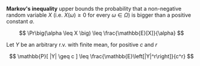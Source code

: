 **Markov's inequality** upper bounds the probability that a non-negative random variable $X$ (i.e. $X(\omega) \geq 0$ for every $\omega \in \Omega$) is bigger than a positive constant $a$.

$$
\Pr\big(\alpha \leq X \big) \leq \frac{\mathbb{E}[X]}{\alpha}
$$

Let $Y$ be an arbitrary r.v. with finite mean, for positive $c$ and $r$

$$
\mathbb{P}[ |Y| \geq c ] \leq \frac{\mathbb{E}\left[|Y|^r\right]}{c^r}
$$